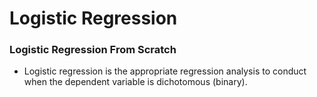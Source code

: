 # Logistic Regression
### Logistic Regression From Scratch
- Logistic regression is the appropriate regression analysis to conduct when the dependent variable is dichotomous (binary). 
